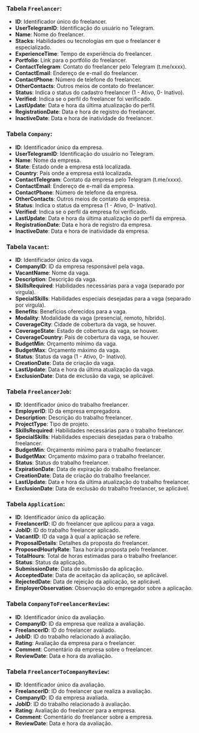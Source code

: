 ﻿### Tabela `Freelancer`:
- **ID**: Identificador único do freelancer.
- **UserTelegramID**: Identificação do usuário no Telegram.
- **Name**: Nome do freelancer.
- **Stacks**: Habilidades ou tecnologias em que o freelancer é especializado.
- **ExperienceTime**: Tempo de experiência do freelancer.
- **Portfolio**: Link para o portfólio do freelancer.
- **ContactTelegram**: Contato do freelancer pelo Telegram (t.me/xxxx).
- **ContactEmail**: Endereço de e-mail do freelancer.
- **ContactPhone**: Número de telefone do freelancer.
- **OtherContacts**: Outros meios de contato do freelancer.
- **Status**: Indica o status do cadastro freelancer (1 - Ativo, 0- Inativo).
- **Verified**: Indica se o perfil do freelancer foi verificado.
- **LastUpdate**: Data e hora da última atualização do perfil.
- **RegistrationDate**: Data e hora de registro do freelancer.
- **InactiveDate**: Data e hora de inatividade do freelancer.

### Tabela `Company`:
- **ID**: Identificador único da empresa.
- **UserTelegramID**: Identificação do usuário no Telegram.
- **Name**: Nome da empresa.
- **State**: Estado onde a empresa está localizada.
- **Country**: País onde a empresa está localizada.
- **ContactTelegram**: Contato da empresa pelo Telegram (t.me/xxxx).
- **ContactEmail**: Endereço de e-mail da empresa.
- **ContactPhone**: Número de telefone da empresa.
- **OtherContacts**: Outros meios de contato da empresa.
- **Status**: Indica o status da empresa (1 - Ativo, 0- Inativo).
- **Verified**: Indica se o perfil da empresa foi verificado.
- **LastUpdate**: Data e hora da última atualização do perfil da empresa.
- **RegistrationDate**: Data e hora de registro da empresa.
- **InactiveDate**: Data e hora de inatividade da empresa.

### Tabela `Vacant`:
- **ID**: Identificador único da vaga.
- **CompanyID**: ID da empresa responsável pela vaga.
- **VacantName**: Nome da vaga.
- **Description**: Descrição da vaga.
- **SkillsRequired**: Habilidades necessárias para a vaga (separado por virgula).
- **SpecialSkills**: Habilidades especiais desejadas para a vaga (separado por virgula).
- **Benefits**: Benefícios oferecidos para a vaga.
- **Modality**: Modalidade da vaga (presencial, remoto, híbrido).
- **CoverageCity**: Cidade de cobertura da vaga, se houver.
- **CoverageState**: Estado de cobertura da vaga, se houver.
- **CoverageCountry**: País de cobertura da vaga, se houver.
- **BudgetMin**: Orçamento mínimo da vaga.
- **BudgetMax**: Orçamento máximo da vaga.
- **Status**: Status da vaga (1 - Ativo, 0- Inativo).
- **CreationDate**: Data de criação da vaga.
- **LastUpdate**: Data e hora da última atualização da vaga.
- **ExclusionDate**: Data de exclusão da vaga, se aplicável.

### Tabela `FreelancerJob`:
- **ID**: Identificador único do trabalho freelancer.
- **EmployerID**: ID da empresa empregadora.
- **Description**: Descrição do trabalho freelancer.
- **ProjectType**: Tipo de projeto.
- **SkillsRequired**: Habilidades necessárias para o trabalho freelancer.
- **SpecialSkills**: Habilidades especiais desejadas para o trabalho freelancer.
- **BudgetMin**: Orçamento mínimo para o trabalho freelancer.
- **BudgetMax**: Orçamento máximo para o trabalho freelancer.
- **Status**: Status do trabalho freelancer.
- **ExpirationDate**: Data de expiração do trabalho freelancer.
- **CreationDate**: Data de criação do trabalho freelancer.
- **LastUpdate**: Data e hora da última atualização do trabalho freelancer.
- **ExclusionDate**: Data de exclusão do trabalho freelancer, se aplicável.

### Tabela `Application`:
- **ID**: Identificador único da aplicação.
- **FreelancerID**: ID do freelancer que aplicou para a vaga.
- **JobID**: ID do trabalho freelancer aplicado.
- **VacantID**: ID da vaga à qual a aplicação se refere.
- **ProposalDetails**: Detalhes da proposta do freelancer.
- **ProposedHourlyRate**: Taxa horária proposta pelo freelancer.
- **TotalHours**: Total de horas estimadas para o trabalho freelancer.
- **Status**: Status da aplicação.
- **SubmissionDate**: Data de submissão da aplicação.
- **AcceptedDate**: Data de aceitação da aplicação, se aplicável.
- **RejectedDate**: Data de rejeição da aplicação, se aplicável.
- **EmployerObservation**: Observação do empregador sobre a aplicação.

### Tabela `CompanyToFreelancerReview`:
- **ID**: Identificador único da avaliação.
- **CompanyID**: ID da empresa que realiza a avaliação.
- **FreelancerID**: ID do freelancer avaliado.
- **JobID**: ID do trabalho relacionado à avaliação.
- **Rating**: Avaliação da empresa para o freelancer.
- **Comment**: Comentário da empresa sobre o freelancer.
- **ReviewDate**: Data e hora da avaliação.

### Tabela `FreelancerToCompanyReview`:
- **ID**: Identificador único da avaliação.
- **FreelancerID**: ID do freelancer que realiza a avaliação.
- **CompanyID**: ID da empresa avaliada.
- **JobID**: ID do trabalho relacionado à avaliação.
- **Rating**: Avaliação do freelancer para a empresa.
- **Comment**: Comentário do freelancer sobre a empresa.
- **ReviewDate**: Data e hora da avaliação.